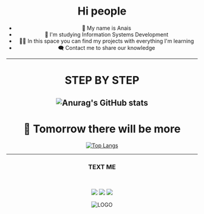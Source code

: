 <div style="text-align:center">
<h1> Hi people </h1>

* 🙂 My name is Anais
* 🌱 I'm studying Information Systems Development
* 🐱‍💻 In this space you can find my projects with everything I'm learning
* 🗨 Contact me to share our knowledge
--------------------------------------------------------------------------------------------
# STEP BY STEP
![Anurag's GitHub stats](https://github-readme-stats.vercel.app/api?username=RuizAnais&show_icons=true&theme=radical)
--------------------------------------------------------------------------------------------
# 🌱 Tomorrow there will be more
[![Top Langs](https://github-readme-stats.vercel.app/api/top-langs/?username=RuizAnais&layout=compact)](https://github.com/RuizAnais/github-readme-stats)

--------------------------------------------------------------------------------------------
<h3> <b> TEXT ME </b></h3>
<br>

![](https://img.shields.io/badge/Facebook-1877F2?style=for-the-badge&logo=facebook&logoColor=white) 
![](https://img.shields.io/badge/Twitter-1DA1F2?style=for-the-badge&logo=twitter&logoColor=white)
![](https://img.shields.io/badge/WhatsApp-25D366?style=for-the-badge&logo=whatsapp&logoColor=white)

![LOGO](https://clipart-library.com/images/5cRK9XK8i.gif)

</p>